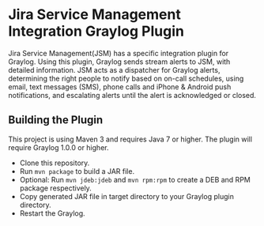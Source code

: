 # Jira Service Management Integration Graylog Plugin

Jira Service Management(JSM) has a specific integration plugin for Graylog. Using this plugin, Graylog sends stream alerts to JSM, with detailed information. JSM acts as a dispatcher for Graylog alerts, determining the right people to notify based on on-call schedules, using email, text messages (SMS), phone calls and iPhone &amp; Android push notifications, and escalating alerts until the alert is acknowledged or closed.

Building the Plugin
--------------
This project is using Maven 3 and requires Java 7 or higher. The plugin will require Graylog 1.0.0 or higher.

* Clone this repository.
* Run `mvn package` to build a JAR file.
* Optional: Run `mvn jdeb:jdeb` and `mvn rpm:rpm` to create a DEB and RPM package respectively.
* Copy generated JAR file in target directory to your Graylog plugin directory.
* Restart the Graylog.
